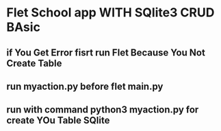 # Flet School app WITH SQlite3 CRUD BAsic

## if You Get Error fisrt run Flet Because You Not Create Table
## run myaction.py before flet main.py
## run with command python3 myaction.py for create YOu Table SQlite 
